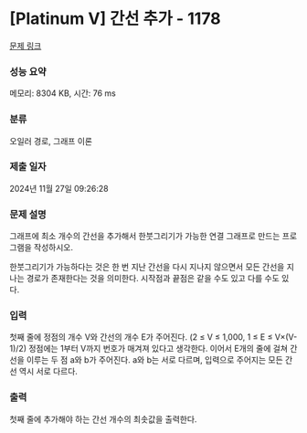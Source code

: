 # [Platinum V] 간선 추가 - 1178 

[문제 링크](https://www.acmicpc.net/problem/1178) 

### 성능 요약

메모리: 8304 KB, 시간: 76 ms

### 분류

오일러 경로, 그래프 이론

### 제출 일자

2024년 11월 27일 09:26:28

### 문제 설명

<p>그래프에 최소 개수의 간선을 추가해서 한붓그리기가 가능한 연결 그래프로 만드는 프로그램을 작성하시오.</p>

<p>한붓그리기가 가능하다는 것은 한 번 지난 간선을 다시 지나지 않으면서 모든 간선을 지나는 경로가 존재한다는 것을 의미한다. 시작점과 끝점은 같을 수도 있고 다를 수도 있다.</p>

### 입력 

 <p>첫째 줄에 정점의 개수 V와 간선의 개수 E가 주어진다. (2 ≤ V ≤ 1,000, 1 ≤ E ≤ V×(V-1)/2) 정점에는 1부터 V까지 번호가 매겨져 있다고 생각한다. 이어서 E개의 줄에 걸쳐 간선을 이루는 두 점 a와 b가 주어진다. a와 b는 서로 다르며, 입력으로 주어지는 모든 간선 역시 서로 다르다.</p>

### 출력 

 <p>첫째 줄에 추가해야 하는 간선 개수의 최솟값을 출력한다.</p>

